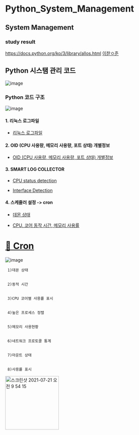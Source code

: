 # Python_System_Management
## System Management
### study result
https://docs.python.org/ko/3/library/allos.html
[이찯ㅇ준](https://github.com/lechangjun/STUDY-Directx2D/blob/main/STUDY-directx2D/STUDY-directx2D-main/%E1%84%80%E1%85%AA%E1%84%8C%E1%85%A6/homework(01)/Device.cpp)
## Python 시스탬 관리 코드
![image](https://user-images.githubusercontent.com/68671394/127781645-9df9ecb8-162d-4acf-84a6-9d14d2a390a4.png)


### Python 코드 구조 
![image](https://user-images.githubusercontent.com/68671394/127782080-406cd5c1-cc7c-438e-a9d5-363e1b77120f.png)

####   1.  리눅스 로그파일
- [리눅스 로그파일 ](https://github.com/lechangjun/Python_System_Management/blob/main/Python_System_Management/basic_os_count/Message%20Alarm/mylog.py)



####   2.  OID (CPU 사용량, 메모리 사용량, 포트 상태) 개별정보
- [OID (CPU 사용량, 메모리 사용량, 포트 상태) 개별정보](https://github.com/lechangjun/Python_System_Management/blob/main/Python_System_Management/basic_os_count/OID/oid_easyrun.py)


####   3.  SMART LOG COLLECTOR
- [CPU status detection](https://github.com/lechangjun/Python_System_Management/blob/main/Python_System_Management/basic_os_count/Smart%20Log%20Collector/CPU%20status%20detection/cpu_usage_monitoring.py)



- [Interface Detection](https://github.com/lechangjun/Python_System_Management/blob/main/Python_System_Management/basic_os_count/Smart%20Log%20Collector/Interface%20Detection/check_interface_pk_monitoring.py)
####   4.  스케줄러 설정 -> cron

- [데몬 상태](https://github.com/lechangjun/Python_System_Management/blob/main/Python_System_Management/basic_os_count/cron/cron_sys_chk.py)


- [CPU, 코어 동작 시간, 메모리 사용률](https://github.com/lechangjun/Python_System_Management/blob/main/Python_System_Management/basic_os_count/cron/reqular_chk.sh.sh)

#  [ 🐳 Cron ](https://github.com/lechangjun/Python_System_Management/blob/main/Python_System_Management/basic_os_count/cron/run_reqular_chk.sh)
![image](https://user-images.githubusercontent.com/68671394/127782290-0fe408ea-667b-49cf-84b1-1172484045c4.png)
   
  
   
     1)데몬 상태
     
     
     2)동적 시간
     
     
     3)CPU 코어별 사용률 표시 
     
     
     4)높은 프로세스 정렬
     
     
     5)메모리 사용현황
     
     
     6)네트워크 프로토콜 통계
     
     
     7)마운트 상태
     
     
     8)사용률 표시 
 

<img width="170" alt="스크린샷 2021-07-21 오전 9 54 15" src="https://user-images.githubusercontent.com/68671394/126413561-e95a24d5-9b77-46bc-b726-68429c8945c5.png">
